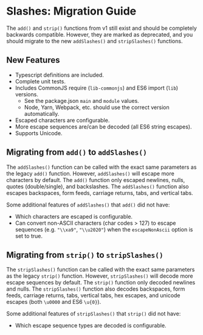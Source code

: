 # Slashes: Migration Guide

The `add()` and `strip()` functions from v1 still exist and should be completely backwards compatible. However, they are marked as deprecated, and you should migrate to the new `addSlashes()` and `stripSlashes()` functions.

## New Features

- Typescript definitions are included.
- Complete unit tests.
- Includes CommonJS require (`lib-commonjs`) and ES6 import (`lib`) versions.
  - See the package.json `main` and `module` values.
  - Node, Yarn, Webpack, etc. should use the correct version automatically.
- Escaped characters are configurable.
- More escape sequences are/can be decoded (all ES6 string escapes).
- Supports Unicode.

## Migrating from `add()` to `addSlashes()`

The `addSlashes()` function can be called with the exact same parameters as the legacy `add()` function. However, `addSlashes()` will escape more characters by default. The `add()` function only escaped newlines, nulls, quotes (double/single), and backslashes. The `addSlashes()` function also escapes backspaces, form feeds, carriage returns, tabs, and vertical tabs.

Some additional features of `addSlashes()` that `add()` did not have:

- Which characters are escaped is configurable.
- Can convert non-ASCII characters (char codes > 127) to escape sequences (e.g. `"\\xa9"`, `"\\u2020"`) when the `escapeNonAscii` option is set to true.

## Migrating from `strip()` to `stripSlashes()`

The `stripSlashes()` function can be called with the exact same parameters as the legacy `strip()` function. However, `stripSlashes()` will decode more escape sequences by default. The `strip()` function only decoded newlines and nulls. The `stripSlashes()` function also decodes backspaces, form feeds, carriage returns, tabs, vertical tabs, hex escapes, and unicode escapes (both `\u0000` and ES6 `\u{0}`).

Some additional features of `stripSlashes()` that `strip()` did not have:

- Which escape sequence types are decoded is configurable.
